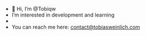 - 👋 Hi, I’m @Tobiqw
- I’m interested in development and learning
- 
- You can reach me here: contact@tobiasweinlich.com
